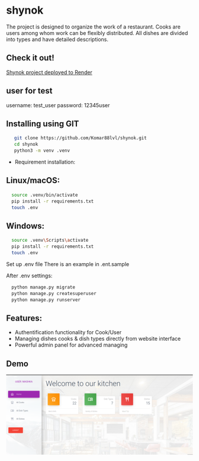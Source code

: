 # shynok

The project is designed to organize the work of a restaurant.
Cooks are users among whom work can be flexibly distributed.
All dishes are divided into types and have detailed descriptions.


## Check it out!
[Shynok project deployed to Render](https://shynok.onrender.com/)


## user for test
username: test_user
password: 12345user


## Installing using GIT
```bash
   git clone https://github.com/Komar88lvl/shynok.git
   cd shynok
   python3 -m venv .venv
```

- Requirement installation:

## Linux/macOS:
```bash
  source .venv/bin/activate
  pip install -r requirements.txt
  touch .env
```

## Windows:
```bash
  source .venv\Scripts\activate
  pip install -r requirements.txt
  touch .env
```

Set up .env file
There is an example in .ent.sample

After .env settings:
```bash
  python manage.py migrate
  python manage.py createsuperuser
  python manage.py runserver
```


## Features:
* Authentification functionality for Cook/User
* Managing dishes cooks & dish types directly from website interface
* Powerful admin panel for advanced managing


## Demo
![Website Interface](demo.png)
